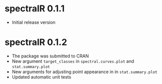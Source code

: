 
# spectralR 0.1.1

* Initial release version

# spectralR 0.1.2

* The package was submitted to CRAN
* New argument `target_classes` in `spectral.curves.plot` and `stat.summary.plot`
* New arguments for adjusting point appearance in in `stat.summary.plot`
* Updated automatic unit tests
